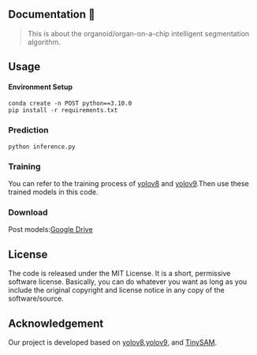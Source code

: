 ## Documentation 📑
> This is about the organoid/organ-on-a-chip intelligent segmentation algorithm.

## Usage
#### Environment Setup
```shell
conda create -n POST python==3.10.0
pip install -r requirements.txt
```
### Prediction

```shell
python inference.py
```
### Training
You can refer to the training process of [yolov8](https://github.com/ultralytics/ultralytics) and [yolov9](https://github.com/WongKinYiu/yolov9).Then use these trained models in this code.

### Download
Post models:[Google Drive](https://drive.google.com/drive/folders/1-Dd-zFxHM2GfprqbEv2Tv0_mLNu88SuW?usp=sharing)

## License
The code is released under the MIT License. It is a short, permissive software license. Basically, you can do whatever you want as long as you include the original copyright and license notice in any copy of the software/source.

## Acknowledgement
Our project is developed based on [yolov8](https://github.com/ultralytics/ultralytics),[yolov9](https://github.com/WongKinYiu/yolov9), and [TinySAM](https://github.com/xinghaochen/TinySAM).
